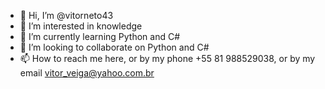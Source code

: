 - 👋 Hi, I’m @vitorneto43
- 👀 I’m interested in knowledge
- 🌱 I’m currently learning Python and C#
- 💞️ I’m looking to collaborate on Python and C#
- 📫 How to reach me here, or by my phone +55 81 988529038, or by my email vitor_veiga@yahoo.com.br

<!---
vitorneto43/vitorneto43 is a ✨ special ✨ repository because its `README.md` (this file) appears on your GitHub profile.
You can click the Preview link to take a look at your changes.
--->
